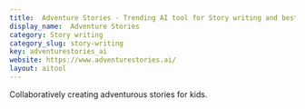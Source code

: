 ```yaml
---
title:  Adventure Stories - Trending AI tool for Story writing and best alternatives
display_name:  Adventure Stories
category: Story writing
category_slug: story-writing
key: adventurestories_ai
website: https://www.adventurestories.ai/
layout: aitool
---
```


Collaboratively creating adventurous stories for kids.
